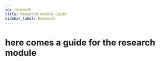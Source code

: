 ```yaml
---
id: research
title: Research module Guide
sidebar_label: Research
---
```

# here comes a guide for the research module
